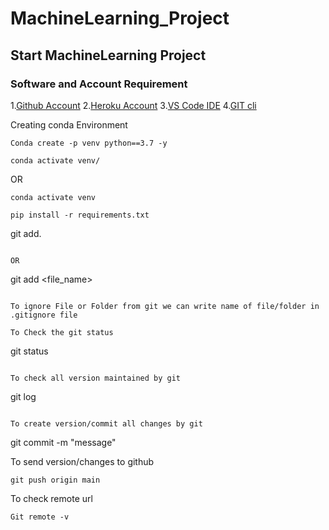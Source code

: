 # MachineLearning_Project
## Start MachineLearning Project

### Software and Account Requirement

1.[Github Account](https://github.com)
2.[Heroku Account](https://dashboard.heroku.com/login)
3.[VS Code IDE](https://code.visualstudio.com/download)
4.[GIT cli](https://git-scm.com/downloads)


Creating conda Environment
```
Conda create -p venv python==3.7 -y
```

```
conda activate venv/
```
OR
```
conda activate venv
```

```
pip install -r requirements.txt
```

git add.
```

OR
```
git add <file_name>
```

To ignore File or Folder from git we can write name of file/folder in .gitignore file

To Check the git status
```
git status
```

To check all version maintained by git
```
git log
```

To create version/commit all changes by git
```
git commit -m "message"

To send version/changes to github
```
git push origin main
```

To check remote url
```
Git remote -v
```